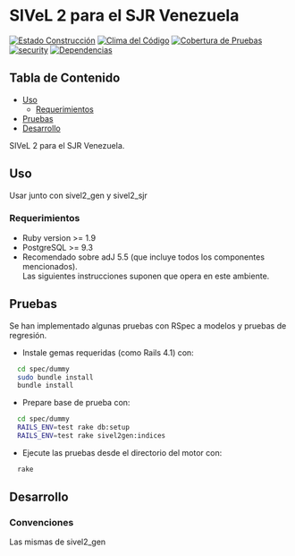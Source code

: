# SIVeL 2 para el SJR Venezuela 
[![Estado Construcción](https://api.travis-ci.org/pasosdeJesus/sivel2_sjrven.svg?branch=master)](https://travis-ci.org/pasosdeJesus/sivel2_sjrven) [![Clima del Código](https://codeclimate.com/github/pasosdeJesus/sivel2_sjrven/badges/gpa.svg)](https://codeclimate.com/github/pasosdeJesus/sivel2_sjrven) [![Cobertura de Pruebas](https://codeclimate.com/github/pasosdeJesus/sivel2_sjrven/badges/coverage.svg)](https://codeclimate.com/github/pasosdeJesus/sivel2_sjrven) [![security](https://hakiri.io/github/pasosdeJesus/sivel2_sjrven/master.svg)](https://hakiri.io/github/pasosdeJesus/sivel2_sjrven/master) [![Dependencias](https://gemnasium.com/pasosdeJesus/sivel2_sjrven.svg)](https://gemnasium.com/pasosdeJesus/sivel2_sjrven) 


## Tabla de Contenido
* [Uso](#uso)
	* [Requerimientos](#requerimientos)
* [Pruebas](#pruebas)
* [Desarrollo](#pruebas)

SIVeL 2 para el SJR Venezuela.

## Uso

Usar junto con sivel2_gen y sivel2_sjr

### Requerimientos
* Ruby version >= 1.9
* PostgreSQL >= 9.3
* Recomendado sobre adJ 5.5 (que incluye todos los componentes mencionados).  
  Las siguientes instrucciones suponen que opera en este ambiente.

## Pruebas
Se han implementado algunas pruebas con RSpec a modelos y pruebas de regresión.

* Instale gemas requeridas (como Rails 4.1) con:
``` sh
  cd spec/dummy
  sudo bundle install
  bundle install
```
* Prepare base de prueba con:
``` sh
  cd spec/dummy
  RAILS_ENV=test rake db:setup
  RAILS_ENV=test rake sivel2gen:indices
```
* Ejecute las pruebas desde el directorio del motor con:
```sh
  rake
```

## Desarrollo

### Convenciones

Las mismas de sivel2_gen

